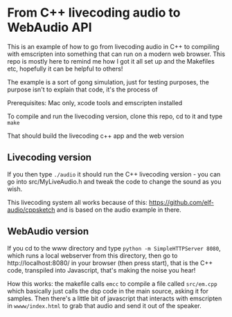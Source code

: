 # From C++ livecoding audio to WebAudio API
This is an example of how to go from livecoding audio in C++ to compiling with emscripten into something that can run on a modern web browser. This repo is mostly here to remind me how I got it all set up and the Makefiles etc, hopefully it can be helpful to others!

The example is a sort of gong simulation, just for testing purposes, the purpose isn't to explain that code, it's the process of 

Prerequisites: Mac only, xcode tools and emscripten installed

To compile and run the livecoding version, clone this repo, cd to it and type `make`

That should build the livecoding c++ app and the web version

## Livecoding version
If you then type `./audio` it should run the C++ livecoding version - you can go into src/MyLiveAudio.h and tweak the code to change the sound as you wish.

This livecoding system all works because of this: https://github.com/elf-audio/cppsketch and is based on the audio example in there.

## WebAudio version
If you cd to the www directory and type `python -m SimpleHTTPServer 8080`, which runs a local webserver from this directory, then go to http://localhost:8080/ in your browser (then press start), that is the C++ code, transpiled into Javascript, that's making the noise you hear!

How this works: the makefile calls `emcc` to compile a file called `src/em.cpp` which basically just calls the dsp code in the main source, asking it for samples. Then there's a little bit of javascript that interacts with emscripten in `wwww/index.html` to grab that audio and send it out of the speaker.